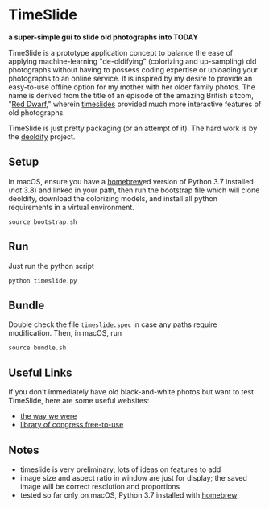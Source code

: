# TimeSlide

__a super-simple gui to slide old photographs into TODAY__

TimeSlide is a prototype application concept to balance the ease of applying machine-learning "de-oldifying" (colorizing and up-sampling) old photographs without having to possess coding expertise or uploading your photographs to an online service. It is inspired by my desire to provide an easy-to-use offline option for my mother with her older family photos. The name is derived from the title of an episode of the amazing British sitcom, "[Red Dwarf](https://www.reddwarf.co.uk/news/index.cfm)," wherein [timeslides](https://en.wikipedia.org/wiki/Timeslides) provided much more interactive features of old photographs.

TimeSlide is just pretty packaging (or an attempt of it). The hard work is by the [deoldify](https://github.com/jantic/DeOldify) project.

## Setup

In macOS, ensure you have a [homebrew](https://brew.sh)ed version of Python 3.7 installed (*not* 3.8) and linked in your path, then run the bootstrap file which will clone deoldify, download the colorizing models, and install all python requirements in a virtual environment.

```
source bootstrap.sh
```

## Run

Just run the python script

```
python timeslide.py
```

## Bundle

Double check the file `timeslide.spec` in case any paths require modification. Then, in macOS, run

```
source bundle.sh
```

## Useful Links

If you don't immediately have old black-and-white photos but want to test TimeSlide, here are some useful websites:

- [the way we were](https://www.reddit.com/r/TheWayWeWere/)
- [library of congress free-to-use](https://www.loc.gov/free-to-use/)

## Notes

- timeslide is very preliminary; lots of ideas on features to add
- image size and aspect ratio in window are just for display; the saved image will be correct resolution and proportions
- tested so far only on macOS, Python 3.7 installed with [homebrew](https://brew.sh)
